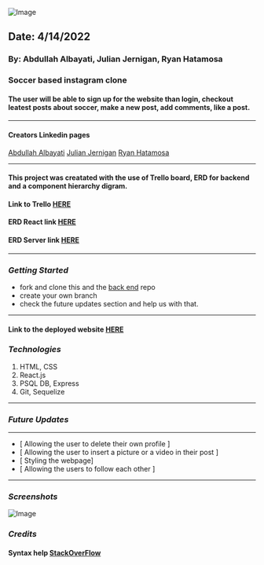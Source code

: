 ![Image](https://i.ibb.co/mFbBCY8/logo.png)
##  Date: 4/14/2022 
###  By: Abdullah Albayati, Julian Jernigan, Ryan Hatamosa 
###  Soccer based instagram clone
#### The user will be able to sign up for the website than login, checkout leatest posts about soccer, make a new post, add comments, like a post.
***
#### Creators Linkedin pages
[Abdullah Albayati](https://www.linkedin.com/in/abdullah-albayati-85b3771b4/) [Julian Jernigan](https://www.linkedin.com/in/julian-jernigan-3282a2228/) [Ryan Hatamosa](https://www.linkedin.com/in/ryan-hatamosa/)

***
#### This project was creatated with the use of Trello board, ERD for backend and a component hierarchy digram.
#### Link to Trello [HERE](https://trello.com/b/AGOxGO5M/soccergram-app)
#### ERD React link [HERE](https://drive.google.com/file/d/1_AJc_x5UaSoUaf5GGcFmWlFSG17DnZYY/view)
#### ERD Server link [HERE](https://drive.google.com/file/d/1_AJc_x5UaSoUaf5GGcFmWlFSG17DnZYY/view)
***
### *Getting Started*
- fork and clone this and the [back end](https://github.com/lmao98/Soccergram-Back) repo
- create your own branch
- check the future updates section and help us with that.
***
#### Link to the deployed website [HERE](https://guarded-ravine-20374.herokuapp.com/home)
### *Technologies*

1. HTML, CSS
2. React.js
3. PSQL DB, Express
4. Git, Sequelize
***
### *Future Updates*
***
- [ Allowing the user to delete their own profile ]
- [ Allowing the user to insert a picture or a video in their post ] 
- [ Styling the webpage]
- [ Allowing the users to follow each other ]
***

### *Screenshots* 

![Image](https://i.ibb.co/ysBhYwB/Screen-Shot-2022-04-22-at-9-11-12-AM.png)

### *Credits*
#### Syntax help [StackOverFlow](https://stackoverflow.com/)